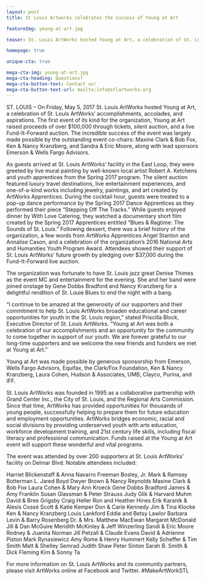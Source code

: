 ```yaml
---
layout: post
title: St Louis Artworks celebrates the success of Young at Art

featureImg: young-at-art.jpg

teaser: St. Louis ArtWorks hosted Young at Art, a celebration of St. Louis ArtWorks' accomplishments, accolades, and aspirations. The first event of its kind for the organization, Young at Art raised proceeds of over $100,000 through tickets, silent auction, and a live Fund-It-Forward auction.

homepage: true

unique-cta: true

mega-cta-img: young-at-art.jpg
mega-cta-heading: Questions?
mega-cta-button-text: Contact us!
mega-cta-button-text-url: mailto:info@stlartworks.org
---
```

ST. LOUIS – On Friday, May 5, 2017 St. Louis ArtWorks hosted Young at Art, a celebration of St. Louis ArtWorks’ accomplishments, accolades, and aspirations. The first event of its kind for the organization, Young at Art raised proceeds of over $100,000 through tickets, silent auction, and a live Fund-It-Forward auction. The incredible success of the event was largely made possible by the outstanding event co-chairs: Maxine Clark &amp; Bob Fox, Ken &amp; Nancy Kranzberg, and Sandra &amp; Eric Moore, along with lead sponsors Emerson &amp; Wells Fargo Advisors.

As guests arrived at St. Louis ArtWorks’ facility in the East Loop, they were greeted by live mural painting by well-known local artist Robert A. Ketchens and youth apprentices from the Spring 2017 program.  The silent auction featured luxury travel destinations, live entertainment experiences, and one-of-a-kind works including jewelry, paintings, and art created by ArtWorks Apprentices.  During the cocktail hour, guests were treated to a pop-up dance performance by the Spring 2017 Dance Apprentices as they performed their piece “Stepping Off The Tracks.”  While guests enjoyed dinner by With Love Catering, they watched a documentary short film created by the Spring 2017 Apprentices entitled “Blues &amp; Ragtime: The Sounds of St. Louis.”  Following dessert, there was a brief history of the organization, a few words from ArtWorks Apprentices Angel Stanton and Annalise Cason, and a celebration of the organization’s 2016 National Arts and Humanities Youth Program Award. Attendees showed their support of St. Louis ArtWorks’ future growth by pledging over $37,000 during the Fund-It-Forward live auction.

The organization was fortunate to have St. Louis jazz great Denise Thimes as the event MC and entertainment for the evening.  She and her band were joined onstage by Gene Dobbs Bradford and Nancy Kranzberg for a delightful rendition of St. Louie Blues to end the night with a bang. 

“I continue to be amazed at the generosity of our supporters and their commitment to help St. Louis ArtWorks broaden educational and career opportunities for youth in the St. Louis region,” stated Priscilla Block, Executive Director of St. Louis ArtWorks. “Young at Art was both a celebration of our accomplishments and an opportunity for the community to come together in support of our youth.  We are forever grateful to our long-time supporters and we welcome the new friends and funders we met at Young at Art.”

Young at Art was made possible by generous sponsorship from Emerson, Wells Fargo Advisors, Equifax, the Clark/Fox Foundation, Ken &amp; Nancy Kranzberg, Laura Cohen, Hudson &amp; Associates, UMB, Clayco, Purina, and IFF. 

St. Louis ArtWorks was founded in 1995 as a collaborative partnership with Grand Center Inc., the City of St. Louis, and the Regional Arts Commission. Since that time, ArtWorks has provided opportunities for thousands of young people, successfully helping to prepare them for future education and employment opportunities. ArtWorks bridges economic, racial and social divisions by providing underserved youth with arts education, workforce development training, and 21st century life skills, including fiscal literacy and professional communication. Funds raised at the Young at Art event will support these wonderful and vital programs.

The event was attended by over 200 supporters at St. Louis ArtWorks’ facility on Delmar Blvd. Notable attendees included: 


Harriet Blickenstaff &amp; Anna Navarro
Freeman Bosley, Jr.
Mark &amp; Ramsey Botterman
L. Jared Boyd
Dwyer Brown &amp; Nancy Reynolds
Maxine Clark &amp; Bob Fox
Laura Cohen &amp; Mary Ann Kroeck
Gene Dobbs Bradford
James &amp; Amy Franklin
Susan Glassman &amp; Peter Strauss
Judy Glik &amp; Harvard Muhm
David &amp; Bree Grigsby
Craig Heller
Ron and Heather Hines
Erik Karanik &amp; Alexis Cossé
Scott &amp; Katie Kemper
Don &amp; Carie Kennedy
Jim &amp; Tina Klocke
Ken &amp; Nancy Kranzberg
Louis Lankford
Eddie and Betsy Lawlor
Barbara Levin &amp; Barry Rosenberg
Dr. &amp; Mrs. Matthew MacEwan
Margaret McDonald
Jill & Dan McGuire
Meridith McKinley & Jeff Winzerling
Sandi & Eric Moore
Rodney & Juanita Norman
Jill Petzall & Claude Evans
David & Adrienne Piston
Mark Rynasiewicz
Amy Rome & Henry Hummert
Kelly Scheffer & Tim Smith
Matt & Shelley Semrad
Judith Shaw
Peter Sinton
Sarah B. Smith & Dick Fleming
Kim & Sonny Ta


For more information on St. Louis ArtWorks and its community partners, please visit ArtWorks online at Facebook and Twitter. #MakeArtWorkSTL
